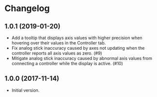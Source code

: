 Changelog
=========

1.0.1 (2019-01-20)
------------------

* Add a tooltip that displays axis values with higher precision when hovering over their values in the Controller tab.
* Fix analog stick inaccuracy caused by axes not updating when the controller reports all axis values as zero. (#9)
* Mitigate analog stick inaccuracy caused by abnormal axis values from connecting a controller while the display is active. (#10)

1.0.0 (2017-11-14)
------------------

* Initial version.
